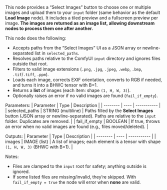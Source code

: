 This node provides a “Select Images” button to choose one or multiple images and upload them to your ``input`` folder (same behavior as the default **Load Image** node). It includes a tiled preview and a fullscreen preview per image. <b>The images are returned as an image list, allowing downstream nodes to process them one after another.</b>

This node does the following:
- Accepts paths from the “Select Images” UI as a JSON array or newline-separated list in ``selected_paths``.
- Resolves paths relative to the ComfyUI ``input`` directory and ignores files outside that root.
- Filters to valid image extensions (``.png``, ``.jpg``, ``.jpeg``, ``.webp``, ``.bmp``, ``.tif``/``.tiff``, ``.ppm``).
- Loads each image, corrects EXIF orientation, converts to RGB if needed, and turns it into a BHWC tensor with B=1.
- Returns a **list** of images (each item: shape ``(1, H, W, 3)``).  
- Optionally raises an error if no valid images are found (``fail_if_empty``).

Parameters:
| Parameter | Type | Description |
| -------- | ---- | ----------- |
| selected_paths | STRING (multiline) | Paths filled by the **Select Images** button (JSON array or newline-separated). Paths are relative to the ``input`` folder. Duplicates are removed. |
| fail_if_empty | BOOLEAN | If true, throws an error when no valid images are found (e.g., files moved/deleted). |

Outputs:
| Parameter | Type | Description |
| -------- | ---- | ----------- |
| images | IMAGE (list) | A list of images; each element is a tensor with shape ``(1, H, W, 3)`` (BHWC with B=1). |

Notes:
- Files are clamped to the ``input`` root for safety; anything outside is ignored.
- If some listed files are missing/invalid, they’re skipped. With ``fail_if_empty = true`` the node will error when **none** are valid.
